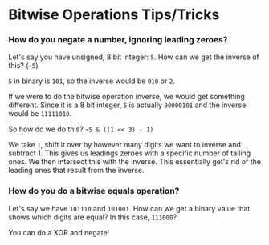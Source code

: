 # Bitwise Operations Tips/Tricks

### How do you negate a number, ignoring leading zeroes?

Let's say you have unsigned, 8 bit integer: `5`. How can we get the inverse of this? (`~5`)

`5` in binary is `101`, so the inverse would be `010` or `2`.

If we were to do the bitwise operation inverse, we would get something different. Since it is a 8 bit integer, `5` is actually `00000101` and the inverse would be `11111010`.

So how do we do this? `~5 & ((1 << 3) - 1)`

We take `1`, shift it over by however many digits we want to inverse and subtract 1. This gives us leadings zeroes with a specific number of tailing ones. We then intersect this with the inverse. This essentially get's rid of the leading ones that result from the inverse.

### How do you do a bitwise equals operation?

Let's say we have `101110` and `101001`. How can we get a binary value that shows which digits are equal? In this case, `111000`?

You can do a XOR and negate!